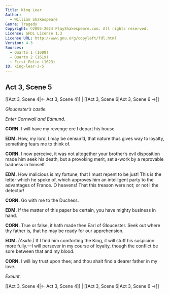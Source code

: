 ```yaml
---
Title: King Lear
Author: 
  - William Shakespeare
Genre: Tragedy
Copyright: ©2005-2024 PlayShakespeare.com. All rights reserved.
License: GFDL License 1.3
License URL: http://www.gnu.org/copyleft/fdl.html
Version: 4.3
Sources:
  - Quarto 1 (1608)
  - Quarto 2 (1619)
  - First Folio (1623)
ID: king-lear-3-5
---
```


## Act 3, Scene 5
[[Act 3, Scene 4|← Act 3, Scene 4]] | [[Act 3, Scene 6|Act 3, Scene 6 →]]

*Gloucester’s castle.*

*Enter Cornwall and Edmund.*

**CORN.**
I will have my revenge ere I depart his house.

**EDM.**
How, my lord, I may be censur’d, that nature thus gives way to loyalty, something fears me to think of.

**CORN.**
I now perceive, it was not altogether your brother’s evil disposition made him seek his death; but a provoking merit, set a-work by a reprovable badness in himself.

**EDM.**
How malicious is my fortune, that I must repent to be just! This is the letter which he spoke of, which approves him an intelligent party to the advantages of France. O heavens! That this treason were not; or not I the detector!

**CORN.**
Go with me to the Duchess.

**EDM.**
If the matter of this paper be certain, you have mighty business in hand.

**CORN.**
True or false, it hath made thee Earl of Gloucester. Seek out where thy father is, that he may be ready for our apprehension.

**EDM.**
*(Aside.)*
If I find him comforting the King, it will stuff his suspicion more fully.—I will persever in my course of loyalty, though the conflict be sore between that and my blood.

**CORN.**
I will lay trust upon thee; and thou shalt find a dearer father in my love.

*Exeunt.*

[[Act 3, Scene 4|← Act 3, Scene 4]] | [[Act 3, Scene 6|Act 3, Scene 6 →]]